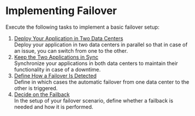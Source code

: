 <!-- loiodf972c5529004c428e05a90966d17dca -->

# Implementing Failover

Execute the following tasks to implement a basic failover setup:

1.  [Deploy Your Application in Two Data Centers](Deploy_Your_Application_in_Two_Data_Centers_61d08d8.md)  
Deploy your application in two data centers in parallel so that in case of an issue, you can switch from one to the other.
2.  [Keep the Two Applications in Sync](Keep_the_Two_Applications_in_Sync_e6d2bdb.md#loioe6d2bdb006734bd69e394379ff0dd956)  
Synchronize your applications in both data centers to maintain their functionality in case of a downtime.
3.  [Define How a Failover Is Detected](Define_How_a_Failover_Is_Detected_88b86db.md)  
Define in which cases the automatic failover from one data center to the other is triggered.
4.  [Decide on the Failback](Decide_on_the_Failback_963f962.md)  
In the setup of your failover scenario, define whether a failback is needed and how it is performed.

